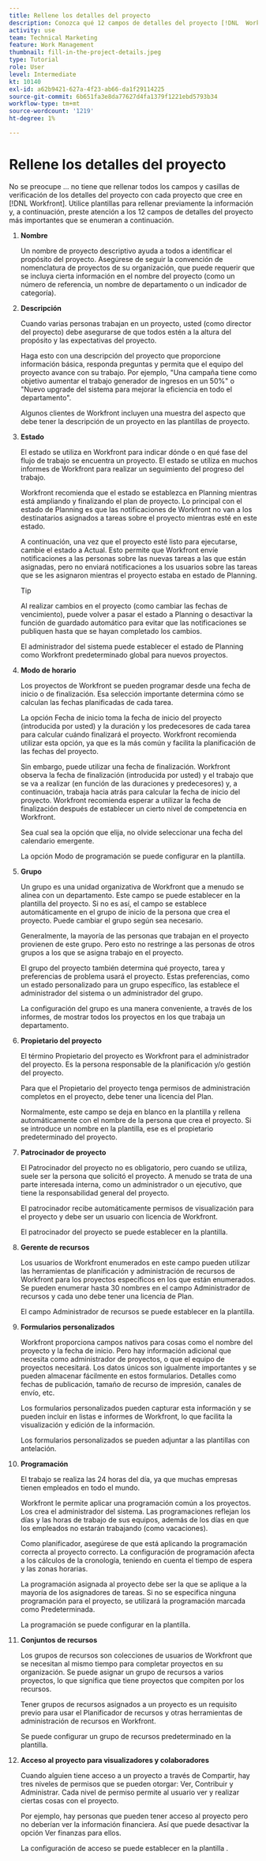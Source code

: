 ```yaml
---
title: Rellene los detalles del proyecto
description: Conozca qué 12 campos de detalles del proyecto [!DNL  Workfront] recomienda rellenar al crear un proyecto.
activity: use
team: Technical Marketing
feature: Work Management
thumbnail: fill-in-the-project-details.jpeg
type: Tutorial
role: User
level: Intermediate
kt: 10140
exl-id: a62b9421-627a-4f23-ab66-da1f29114225
source-git-commit: 6b651fa3e8da77627d4fa1379f1221ebd5793b34
workflow-type: tm+mt
source-wordcount: '1219'
ht-degree: 1%

---
```


# Rellene los detalles del proyecto

No se preocupe ... no tiene que rellenar todos los campos y casillas de verificación de los detalles del proyecto con cada proyecto que cree en [!DNL  Workfront]. Utilice plantillas para rellenar previamente la información y, a continuación, preste atención a los 12 campos de detalles del proyecto más importantes que se enumeran a continuación.

1. **Nombre**

   Un nombre de proyecto descriptivo ayuda a todos a identificar el propósito del proyecto. Asegúrese de seguir la convención de nomenclatura de proyectos de su organización, que puede requerir que se incluya cierta información en el nombre del proyecto (como un número de referencia, un nombre de departamento o un indicador de categoría).


1. **Descripción**

   Cuando varias personas trabajan en un proyecto, usted (como director del proyecto) debe asegurarse de que todos estén a la altura del propósito y las expectativas del proyecto.

   Haga esto con una descripción del proyecto que proporcione información básica, responda preguntas y permita que el equipo del proyecto avance con su trabajo. Por ejemplo, &quot;Una campaña tiene como objetivo aumentar el trabajo generador de ingresos en un 50%&quot; o &quot;Nuevo upgrade del sistema para mejorar la eficiencia en todo el departamento&quot;.

   Algunos clientes de Workfront incluyen una muestra del aspecto que debe tener la descripción de un proyecto en las plantillas de proyecto.

1. **Estado**

   El estado se utiliza en Workfront para indicar dónde o en qué fase del flujo de trabajo se encuentra un proyecto. El estado se utiliza en muchos informes de Workfront para realizar un seguimiento del progreso del trabajo.

   Workfront recomienda que el estado se establezca en Planning mientras está ampliando y finalizando el plan de proyecto. Lo principal con el estado de Planning es que las notificaciones de Workfront no van a los destinatarios asignados a tareas sobre el proyecto mientras esté en este estado.

   A continuación, una vez que el proyecto esté listo para ejecutarse, cambie el estado a Actual. Esto permite que Workfront envíe notificaciones a las personas sobre las nuevas tareas a las que están asignadas, pero no enviará notificaciones a los usuarios sobre las tareas que se les asignaron mientras el proyecto estaba en estado de Planning.

   >[!TIP]
   >
   >  Al realizar cambios en el proyecto (como cambiar las fechas de vencimiento), puede volver a pasar el estado a Planning o desactivar la función de guardado automático para evitar que las notificaciones se publiquen hasta que se hayan completado los cambios.

   El administrador del sistema puede establecer el estado de Planning como Workfront predeterminado global para nuevos proyectos.

1. **Modo de horario**

   Los proyectos de Workfront se pueden programar desde una fecha de inicio o de finalización. Esa selección importante determina cómo se calculan las fechas planificadas de cada tarea.

   La opción Fecha de inicio toma la fecha de inicio del proyecto (introducida por usted) y la duración y los predecesores de cada tarea para calcular cuándo finalizará el proyecto. Workfront recomienda utilizar esta opción, ya que es la más común y facilita la planificación de las fechas del proyecto.

   Sin embargo, puede utilizar una fecha de finalización. Workfront observa la fecha de finalización (introducida por usted) y el trabajo que se va a realizar (en función de las duraciones y predecesores) y, a continuación, trabaja hacia atrás para calcular la fecha de inicio del proyecto. Workfront recomienda esperar a utilizar la fecha de finalización después de establecer un cierto nivel de competencia en Workfront.

   Sea cual sea la opción que elija, no olvide seleccionar una fecha del calendario emergente.

   La opción Modo de programación se puede configurar en la plantilla.

1. **Grupo**

   Un grupo es una unidad organizativa de Workfront que a menudo se alinea con un departamento. Este campo se puede establecer en la plantilla del proyecto. Si no es así, el campo se establece automáticamente en el grupo de inicio de la persona que crea el proyecto. Puede cambiar el grupo según sea necesario.

   Generalmente, la mayoría de las personas que trabajan en el proyecto provienen de este grupo. Pero esto no restringe a las personas de otros grupos a los que se asigna trabajo en el proyecto.

   El grupo del proyecto también determina qué proyecto, tarea y preferencias de problema usará el proyecto. Estas preferencias, como un estado personalizado para un grupo específico, las establece el administrador del sistema o un administrador del grupo.

   La configuración del grupo es una manera conveniente, a través de los informes, de mostrar todos los proyectos en los que trabaja un departamento.

1. **Propietario del proyecto**

   El término Propietario del proyecto es Workfront para el administrador del proyecto. Es la persona responsable de la planificación y/o gestión del proyecto.

   Para que el Propietario del proyecto tenga permisos de administración completos en el proyecto, debe tener una licencia del Plan.

   Normalmente, este campo se deja en blanco en la plantilla y rellena automáticamente con el nombre de la persona que crea el proyecto. Si se introduce un nombre en la plantilla, ese es el propietario predeterminado del proyecto.

1. **Patrocinador de proyecto**

   El Patrocinador del proyecto no es obligatorio, pero cuando se utiliza, suele ser la persona que solicitó el proyecto. A menudo se trata de una parte interesada interna, como un administrador o un ejecutivo, que tiene la responsabilidad general del proyecto.

   El patrocinador recibe automáticamente permisos de visualización para el proyecto y debe ser un usuario con licencia de Workfront.

   El patrocinador del proyecto se puede establecer en la plantilla.

1. **Gerente de recursos**

   Los usuarios de Workfront enumerados en este campo pueden utilizar las herramientas de planificación y administración de recursos de Workfront para los proyectos específicos en los que están enumerados. Se pueden enumerar hasta 30 nombres en el campo Administrador de recursos y cada uno debe tener una licencia de Plan.

   El campo Administrador de recursos se puede establecer en la plantilla.

1. **Formularios personalizados**

   Workfront proporciona campos nativos para cosas como el nombre del proyecto y la fecha de inicio. Pero hay información adicional que necesita como administrador de proyectos, o que el equipo de proyectos necesitará. Los datos únicos son igualmente importantes y se pueden almacenar fácilmente en estos formularios. Detalles como fechas de publicación, tamaño de recurso de impresión, canales de envío, etc.

   Los formularios personalizados pueden capturar esta información y se pueden incluir en listas e informes de Workfront, lo que facilita la visualización y edición de la información.

   Los formularios personalizados se pueden adjuntar a las plantillas con antelación.

1. **Programación**

   El trabajo se realiza las 24 horas del día, ya que muchas empresas tienen empleados en todo el mundo.

   Workfront le permite aplicar una programación común a los proyectos. Los crea el administrador del sistema. Las programaciones reflejan los días y las horas de trabajo de sus equipos, además de los días en que los empleados no estarán trabajando (como vacaciones).

   Como planificador, asegúrese de que está aplicando la programación correcta al proyecto correcto. La configuración de programación afecta a los cálculos de la cronología, teniendo en cuenta el tiempo de espera y las zonas horarias.

   La programación asignada al proyecto debe ser la que se aplique a la mayoría de los asignadores de tareas. Si no se especifica ninguna programación para el proyecto, se utilizará la programación marcada como Predeterminada.

   La programación se puede configurar en la plantilla.

1. **Conjuntos de recursos**

   Los grupos de recursos son colecciones de usuarios de Workfront que se necesitan al mismo tiempo para completar proyectos en su organización. Se puede asignar un grupo de recursos a varios proyectos, lo que significa que tiene proyectos que compiten por los recursos.

   Tener grupos de recursos asignados a un proyecto es un requisito previo para usar el Planificador de recursos y otras herramientas de administración de recursos en Workfront.

   Se puede configurar un grupo de recursos predeterminado en la plantilla.

1. **Acceso al proyecto para visualizadores y colaboradores**

   Cuando alguien tiene acceso a un proyecto a través de Compartir, hay tres niveles de permisos que se pueden otorgar: Ver, Contribuir y Administrar. Cada nivel de permiso permite al usuario ver y realizar ciertas cosas con el proyecto.

   Por ejemplo, hay personas que pueden tener acceso al proyecto pero no deberían ver la información financiera. Así que puede desactivar la opción Ver finanzas para ellos.

   La configuración de acceso se puede establecer en la plantilla .
